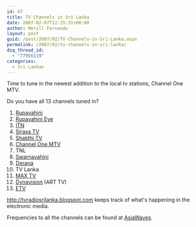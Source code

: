 ```yaml
---
id: 67
title: TV Channels in Sri Lanka
date: 2007-02-07T12:25:31+00:00
author: Merill Fernando
layout: post
guid: /post/2007/02/TV-Channels-in-Sri-Lanka.aspx
permalink: /2007/02/tv-channels-in-sri-lanka/
dsq_thread_id:
  - "77956119"
categories:
  - Sri Lankan
---
```

<p>Time to tune in the newest addition to the local tv stations, Channel One MTV.</p> <p>Do you have all 13 channels tuned in?</p> <ol> <li><a href="http://www.rupavahini.lk/">Rupavahini</a></li> <li><a href="http://www.rupavahini.lk/eyeweb/index.htm">Rupavahini Eye</a></li> <li><a href="http://www.itn.lk/">ITN</a></li> <li><a href="http://www.sirasa.com/">Sirasa TV</a></li> <li><a href="http://www.shakthi.tv/">Shakthi TV</a></li> <li><a href="http://www.channeloneonline.com/">Channel One MTV</a></li> <li>TNL</li> <li><a href="http://www.swarnavahini.lk/">Swarnavahini</a></li> <li><a href="http://www.derana.lk/">Derana</a></li> <li>TV Lanka</li> <li><a href="http://www.mgm-maxtv.com/">MAX TV</a></li> <li><a href="http://www.dynavision.lk/">Dynavision</a> (ART TV)</li> <li><a href="http://www.etv.lk/">ETV</a></li></ol> <p><a href="http://tvradiosrilanka.blogspot.com">http://tvradiosrilanka.blogspot.com</a> keeps track of what's happening in the electronic media. </p> <p>Frequencies to all the channels can be found at <a href="http://www.asiawaves.net/sri-lanka-tv.htm">AsiaWaves</a>.</p>